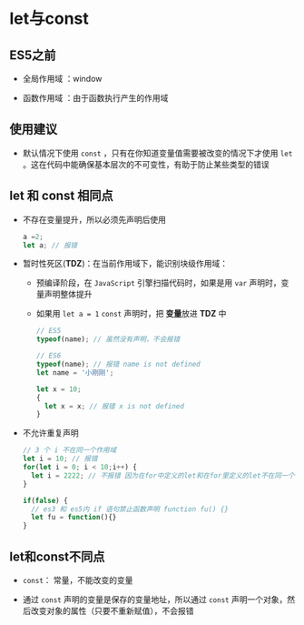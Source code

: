 # let与const

## ES5之前

+ 全局作用域 ：window

+ 函数作用域 ：由于函数执行产生的作用域

## 使用建议

+ 默认情况下使用 `const` ，只有在你知道变量值需要被改变的情况下才使用 `let` 。这在代码中能确保基本层次的不可变性，有助于防止某些类型的错误

## let 和 const 相同点

+ 不存在变量提升，所以必须先声明后使用

  ```js
  a =2;
  let a; // 报错
  ```

+ 暂时性死区(**TDZ**)：在当前作用域下，能识别块级作用域：

  + 预编译阶段，在 `JavaScript` 引擎扫描代码时，如果是用 `var` 声明时，变量声明整体提升

  + 如果用 `let a = 1` `const` 声明时，把 **变量**放进 **TDZ** 中

      ```js
      // ES5
      typeof(name); // 虽然没有声明，不会报错
      ```

      ```js
      // ES6
      typeof(name); // 报错 name is not defined
      let name = '小刚刚';

      let x = 10;
      {
        let x = x; // 报错 x is not defined
      }
      ```

+ 不允许重复声明

  ```js
  // 3 个 i 不在同一个作用域
  let i = 10; // 报错
  for(let i = 0; i < 10;i++) {
    let i = 2222; // 不报错 因为在for中定义的let和在for里定义的let不在同一个作用域
  }

  if(false) {
    // es3 和 es5内 if 语句禁止函数声明 function fu() {}
    let fu = function(){}
  }
  ```

## let和const不同点

+ `const`： 常量，不能改变的变量

+ 通过 `const` 声明的变量是保存的变量地址，所以通过 `const` 声明一个对象，然后改变对象的属性（只要不重新赋值），不会报错
